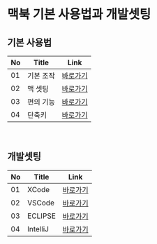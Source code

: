 # 맥북 기본 사용법과 개발셋팅

기본 사용법
---
|No|Title|Link|
|-|-|-|
|01|기본 조작|[바로가기](./basic/01)|
|02|맥 셋팅|[바로가기](./basic/02)|
|03|편의 기능|[바로가기](./basic/03)|
|04|단축키|[바로가기](./basic/04)|

<br>

개발셋팅
---
|No|Title|Link|
|-|-|-|
|01|XCode|[바로가기](./dev/01)|
|02|VSCode|[바로가기](./dev/02)|
|03|ECLIPSE|[바로가기](./dev/03)|
|04|IntelliJ|[바로가기](./dev/04)|

<br>
